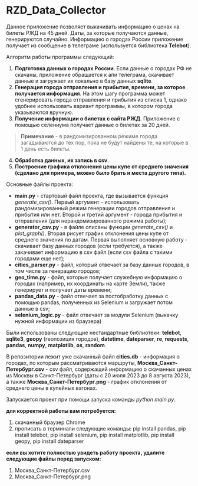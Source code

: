 
# RZD_Data_Collector
Данное приложение позволяет выкачивать информацию о ценах на билеты РЖД на 45 дней.
Даты, за которые получаются данные, генерируются случайно. 
Информацию о городах России приложение получает из сообщение в телеграме (используется библиотека **Telebot**). 

Алгоритм работы программы следующий:
1. **Подготовка данных о городах России**. Если данные о городах РФ не скачаны, приложение обращается к апи телеграма, скачивает данные и загружает их локально в базу данных **sqlite**.
2. **Генерация города отправления и прибытия, времени, за которое получается информация**. На этом шагу программа может сгенерировать города отправления и прибытия из списка 1, однако удобнее использовать вариант программы, в котором города указываются вручную.
3. **Получение информации о билетах с сайта РЖД**. Приложение с помощью селениума получает данные о билетах за 20 дней.
>**Примечание** - в рандомизированном режиме города загадываются до тех пор, пока не будут найдены те, на которые в 1 день есть билеты.
4. **Обработка данных, их запись в csv**. 
5. **Построение графика отклонения цены купе от среднего значения (сделано для примера, можно было брать и места другого типа).**

Основные файлы проекта:
- **main.py** - стартовый файл проекта, где вызывается функция *generate_csv()*. Первый аргумент - использовать рандомизированный режим генерации городов отправления и прибытия или нет. Второй и третий аргумент - города прибытия и отправления (для нерандомизированного режима работы);
- **generator_csv.py** - в файле описаны функции *generate_csv()* и *plot_graph()*. Вторая рисует график отклонения цены купе от среднего значения по датам. Первая выполняет основную работу - скачивает базу данных городов (если требуется), а также закачивает информацию в csv файл (если csv файла с такими городами еще нет);
- **cities_parser.py** - файл, который отвечает за базу данных городов, в том числе за генерацию городов;
- **geo_time.py** - файл, которые получает служебную информацию о городах (например, их координаты на карте Земли), также генерирует и получает даты времени;
- **pandas_data.py** - файл отвечает за постобработку данных с помощью pandas, полученных из Selenium и загружает потом данные в csv;
- **selenium_logic.py** - файл отвечает за модули Selenium (выкачку нужной информации из браузера)

Были использованы следующие нестандартные библиотеки:
**telebot**, **sqlite3**, **geopy** (геопозиция городов), **datetime**, **dateparser**, **re**, **requests**, **pandas**, **numpy**, **matplotlib**, **os**, **random**.

В репозитории лежит уже скачанный файл **cities.db** - информация о городах, по которым рассматриваются маршруты, **Москва_Санкт-Петербург.csv** - csv файл, содержащий информацию о скачанных ценах из Москвы в Санкт-Петербург (даты с 20 июля 2023 до 8 августа 2023), а также **Москва_Санкт-Петербург.png** - график отклонения от среднего цены в купейных вагонах.

Запускается проект при помощи запуска команды *python main.py*.

**для корректной работы вам потребуется:**
1) скачанный браузер Chrome
2) прописать в терминали следующие команды: pip install pandas, pip install telebot, pip install selenium, pip install matplotlib, pip install geopy, pip install dateparser

**если вы хотите полностью увидеть работу проекта, удалите следующие файлы перед запуском:**
1) Москва_Санкт-Петербург.csv
2) Москва_Санкт-Петербург.png

